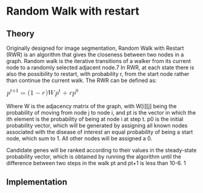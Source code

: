 # Random Walk with restart

## Theory
Originally designed for image segmentation, Random Walk with Restart (RWR) is an algorithm that gives the closeness between two nodes in a graph. Random walk is the iterative transitions of a walker from its current node to a randomly selected adjacent node.7 In RWR, at each state there is also the possibility to restart, with probability r, from the start node rather than continue the current walk. The RWR can be defined as:

![Random Walk with Restart Equation](../Images/RWR-equation.gif)

Where W is the adjacency matrix of the graph, with W[i][j] being the probability of moving from node j to node i, and pt is the vector in which the ith element is the probability of being at node i at step t. p0 is the initial probability vector, which will be generated by assigning all known nodes associated with the disease of interest an equal probability of being a start node, which sum to 1. All other nodes will be assigned a 0.

Candidate genes will be ranked according to their values in the steady-state probability vector, which is obtained by running the algorithm until the difference between two steps in the walk pt and pt+1 is less than 10-6. 1

## Implementation
